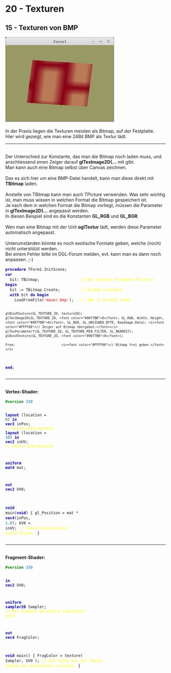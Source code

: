 <html>
    <b><h1>20 - Texturen</h1></b>
    <b><h2>15 - Texturen von BMP</h2></b>
<img src="image.png" alt="Selfhtml"><br><br>
In der Praxis liegen die Texturen meisten als Bitmap, auf der Festplatte.<br>
Hier wird gezeigt, wie man eine 24Bit BMP als Textur lädt.<br>
<hr><br>
Der Unterschied zur Konstante, das man die Bitmap noch laden muss, und anschliessend einen Zeiger darauf <b>glTexImage2D(...</b> mit gibt.<br>
Man kann auch eine Bitmap selbst über Canvas zeichnen.<br>
<br>
Das es sich hier um eine BMP-Datei handelt, kann man diese direkt mit <b>TBitmap</b> laden.<br>
<br>
Anstelle von TBitmap kann man auch TPicture verwenden. Was sehr wichtig ist, man muss wissen in welchen Format die Bitmap gespeichert ist.<br>
Je nach dem in welchen Format die Bitmap vorliegt, müssen die Parameter in <b>glTexImage2D(...</b> angepasst werden.<br>
In diesen Beispiel sind es die Konstanten <b>GL_RGB</b> und <b>GL_BGR</b>.<br>
<br>
Wen man eine Bitmap mit der Unit <b>oglTextur</b> lädt, werden diese Parameter automatisch angepasst.<br>
<br>
Unterumständen könnte es noch exotische Formate geben, welche (noch) nicht unterstützt werden.<br>
Bei einem Fehler bitte im DGL-Forum melden, evt. kann man es dann noch anpassen. ;-)<br>
<pre><code><b><font color="0000BB">procedure</font></b> TForm1.InitScene;
<b><font color="0000BB">var</font></b>
  bit: TBitmap;                  <i><font color="#FFFF00">// Bei anderen Formaten TPicture.</font></i>
<b><font color="0000BB">begin</font></b>
  bit := TBitmap.Create;         <i><font color="#FFFF00">// Bitmap erzeugen.</font></i>
  <b><font color="0000BB">with</font></b> bit <b><font color="0000BB">do</font></b> <b><font color="0000BB">begin</font></b>
    LoadFromFile(<font color="#FF0000">'mauer.bmp'</font>);   <i><font color="#FFFF00">// BMP in Bitmap laden.</font></i>

    glBindTexture(GL_TEXTURE_2D, textureID);
    glTexImage2D(GL_TEXTURE_2D, <font color="#0077BB">0</font>, GL_RGB, Width, Height, <font color="#0077BB">0</font>, GL_BGR, GL_UNSIGNED_BYTE, RawImage.Data); <i><font color="#FFFF00">// Zeiger auf Bitmap übergeben.</font></i>
    glTexParameterf(GL_TEXTURE_2D, GL_TEXTURE_MIN_FILTER, GL_NEAREST);
    glBindTexture(GL_TEXTURE_2D, <font color="#0077BB">0</font>);

    Free;                        <i><font color="#FFFF00">// Bitmap frei geben.</font></i>
  <b><font color="0000BB">end</font></b>;</code></pre>
<hr><br>
<b>Vertex-Shader:</b><br>
<pre><code><b><font color="#008800">#version</font></b> <font color="#0077BB">330</font>

<b><font color="0000BB">layout</font></b> (location =  <font color="#0077BB">0</font>) <b><font color="0000BB">in</font></b> <b><font color="0000BB">vec3</font></b> inPos;   <i><font color="#FFFF00">// Vertex-Koordinaten</font></i>
<b><font color="0000BB">layout</font></b> (location = <font color="#0077BB">10</font>) <b><font color="0000BB">in</font></b> <b><font color="0000BB">vec2</font></b> inUV;    <i><font color="#FFFF00">// Textur-Koordinaten</font></i>

<b><font color="0000BB">uniform</font></b> <b><font color="0000BB">mat4</font></b> mat;

<b><font color="0000BB">out</font></b> <b><font color="0000BB">vec2</font></b> UV0;

<b><font color="0000BB">void</font></b> main(<b><font color="0000BB">void</font></b>)
{
  gl_Position = mat * <b><font color="0000BB">vec4</font></b>(inPos, <font color="#0077BB">1</font>.<font color="#0077BB">0</font>);
  UV0 = inUV;                           <i><font color="#FFFF00">// Textur-Koordinaten weiterleiten.</font></i>
}
</code></pre>
<hr><br>
<b>Fragment-Shader:</b><br>
<pre><code><b><font color="#008800">#version</font></b> <font color="#0077BB">330</font>

<b><font color="0000BB">in</font></b> <b><font color="0000BB">vec2</font></b> UV0;

<b><font color="0000BB">uniform</font></b> <b><font color="0000BB">sampler2D</font></b> Sampler;              <i><font color="#FFFF00">// Der Sampler welchem 0 zugeordnet wird.</font></i>

<b><font color="0000BB">out</font></b> <b><font color="0000BB">vec4</font></b> FragColor;

<b><font color="0000BB">void</font></b> main()
{
  FragColor = texture( Sampler, UV0 );  <i><font color="#FFFF00">// Die Farbe aus der Textur anhand der Koordinten auslesen.</font></i>
}
</code></pre>

</html>
